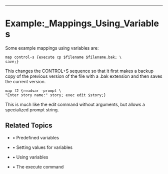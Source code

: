

---

# Example:_Mappings_Using_Variables

Some example mappings using variables are:

```
map control-s {execute cp $filename $filename.bak; \
save;}
```

This changes the CONTROL+S sequence so that it first makes a backup copy of the previous version of the file with a .bak extension and then saves the current version.

```
map f2 {readvar -prompt \
"Enter story name:" story; exec edit $story;}
```

This is much like the edit command without arguments, but allows a specialized prompt string.

## Related Topics

- • Predefined variables

- • Setting values for variables

- • Using variables

- • The execute command